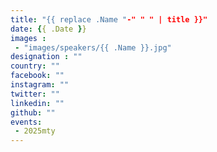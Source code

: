 ```yaml
---
title: "{{ replace .Name "-" " " | title }}"
date: {{ .Date }}
images : 
 - "images/speakers/{{ .Name }}.jpg"
designation : ""
country: ""
facebook: ""
instagram: ""
twitter: ""
linkedin: ""
github: ""
events: 
 - 2025mty
---
```

